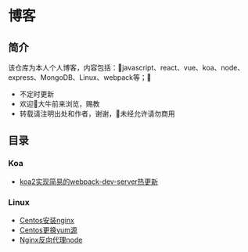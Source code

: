 # 博客

## 简介

该仓库为本人个人博客，内容包括：javascript、react、vue、koa、node、express、MongoDB、Linux、webpack等；

+ 不定时更新
+ 欢迎大牛前来浏览，赐教
+ 转载请注明出处和作者，谢谢，未经允许请勿商用

## 目录

### Koa

- [koa2实现简易的webpack-dev-server热更新](https://github.com/zhuangZhou/Blog/issues/3)

### Linux

- [Centos安装nginx](https://github.com/zhuangZhou/Blog/issues/1)
- [Centos更换yum源](https://github.com/zhuangZhou/Blog/issues/2)
- [Nginx反向代理node](https://github.com/zhuangZhou/Blog/issues/4)
